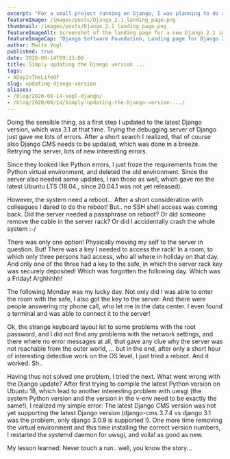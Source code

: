```yaml
---
excerpt: "For a small project running on Django, I was planning to do a tiny upgrade. Just changing from Django 2 to Django 3... What could possibly go wrong!"
featureImage: /images/posts/Django_2.1_landing_page.png
thumbnail: /images/posts/Django_2.1_landing_page.png
featureImageAlt: Screenshot of the landing page for a new Django 2.1 install
featureImageCap: "Django Software Foundation, Landing page for Django 2.1"
author: Malte Vogl
published: true
date: 2020-08-14T09:33:00
title: Simply updating the Django version ...
tags: 
- ADayInTheLifeOf
slug: updating-django-version
aliases:
- /blog/2020-08-14-vogl-django/
- /blog/2020/08/14/Simply-updating-the-Django-version-.../
---
```


Doing the sensible thing, as a first step I updated to the latest Django version, which was 3.1 at that time. Trying the debugging server of Django just gave me lots of errors. After a short search I realized, that of course also Django CMS needs to be updated, which was done in a breeze. Retrying the server, lots of new interesting errors.

Since they looked like Python errors, I just froze the requirements from the Python virtual environment, and deleted the old environment. Since the server also needed some updates, I ran those as well, which gave me the latest Ubuntu LTS (18.04., since 20.04.1 was not yet released).

However, the system need a reboot... After a short consideration with colleagues I dared to do the reboot! But.. no SSH shell access was coming back. Did the server needed a passphrase on reboot? Or did someone remove the cable in the server rack? Or did I accidentally crash the whole system :-/

There was only one option! Physically moving my self to the server in question. But! There was a key I needed to access the rack! In a room, to which only three persons had access, who all where in holiday on that day. And only one of the three had a key to the safe, in which the server rack key was securely deposited! Which was forgotten the following day. Which was a Friday! Arghhhhh!

The following Monday was my lucky day. Not only did I was able to enter the room with the safe, I also got the key to the server. And there were people answering my phone call, who let me in the data center. I even found a terminal and was able to connect it to the server!

Ok, the strange keyboard layout let to some problems with the root password, and I did not find any problems with the network settings, and there where no error messages at all, that gave any clue why the server was not reachable from the outer world, ... but in the end, after only a short hour of interesting detective work on the OS level, I just tried a reboot. And it worked. Sh..

Having thus not solved one problem, I tried the next. What went wrong with the Django update? After first trying to compile the latest Python version on Ubuntu 18, which lead to another interesting problem with uwsgi (the system Python version and the version in the v-env need to be exactly the same!), I realized my simple error: The latest Django CMS version was not yet supporting the latest Django version (django-cms 3.7.4 vs django 3.1 was the problem, only django 3.0.9 is supported !). One more time removing the virtual environment and this time installing the correct version numbers, I restarted the systemd daemon for uwsgi, and voila! as good as new.

My lesson learned: Never touch a run.. well, you know the story...
